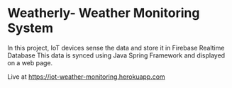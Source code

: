 # Weatherly- Weather Monitoring System

In this project, IoT devices sense the data and store it in Firebase Realtime Database
This data is synced using Java Spring Framework and displayed on a web page.

Live at https://iot-weather-monitoring.herokuapp.com
